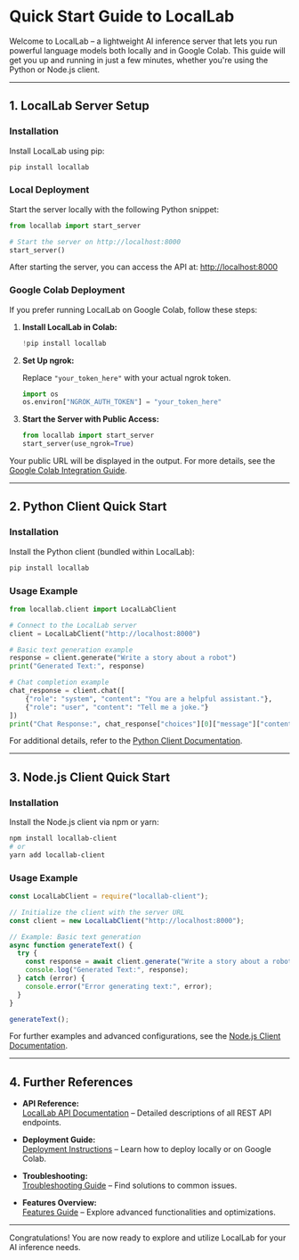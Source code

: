 # Quick Start Guide to LocalLab

Welcome to LocalLab – a lightweight AI inference server that lets you run powerful language models both locally and in Google Colab. This guide will get you up and running in just a few minutes, whether you're using the Python or Node.js client.

---

## 1. LocalLab Server Setup

### Installation

Install LocalLab using pip:

```bash
pip install locallab
```

### Local Deployment

Start the server locally with the following Python snippet:

```python
from locallab import start_server

# Start the server on http://localhost:8000
start_server()
```

After starting the server, you can access the API at:
[http://localhost:8000](http://localhost:8000)

### Google Colab Deployment

If you prefer running LocalLab on Google Colab, follow these steps:

1. **Install LocalLab in Colab:**

   ```python
   !pip install locallab
   ```

2. **Set Up ngrok:**

   Replace `"your_token_here"` with your actual ngrok token.

   ```python
   import os
   os.environ["NGROK_AUTH_TOKEN"] = "your_token_here"
   ```

3. **Start the Server with Public Access:**

   ```python
   from locallab import start_server
   start_server(use_ngrok=True)
   ```

Your public URL will be displayed in the output. For more details, see the [Google Colab Integration Guide](./colab/README.md).

---

## 2. Python Client Quick Start

### Installation

Install the Python client (bundled within LocalLab):

```bash
pip install locallab
```

### Usage Example

```python
from locallab.client import LocalLabClient

# Connect to the LocalLab server
client = LocalLabClient("http://localhost:8000")

# Basic text generation example
response = client.generate("Write a story about a robot")
print("Generated Text:", response)

# Chat completion example
chat_response = client.chat([
    {"role": "system", "content": "You are a helpful assistant."},
    {"role": "user", "content": "Tell me a joke."}
])
print("Chat Response:", chat_response["choices"][0]["message"]["content"])
```

For additional details, refer to the [Python Client Documentation](./python/README.md).

---

## 3. Node.js Client Quick Start

### Installation

Install the Node.js client via npm or yarn:

```bash
npm install locallab-client
# or
yarn add locallab-client
```

### Usage Example

```javascript
const LocalLabClient = require("locallab-client");

// Initialize the client with the server URL
const client = new LocalLabClient("http://localhost:8000");

// Example: Basic text generation
async function generateText() {
  try {
    const response = await client.generate("Write a story about a robot");
    console.log("Generated Text:", response);
  } catch (error) {
    console.error("Error generating text:", error);
  }
}

generateText();
```

For further examples and advanced configurations, see the [Node.js Client Documentation](./nodejs/README.md).

---

## 4. Further References

- **API Reference:**  
  [LocalLab API Documentation](./API.md) – Detailed descriptions of all REST API endpoints.

- **Deployment Guide:**  
  [Deployment Instructions](./DEPLOYMENT.md) – Learn how to deploy locally or on Google Colab.

- **Troubleshooting:**  
  [Troubleshooting Guide](./TROUBLESHOOTING.md) – Find solutions to common issues.

- **Features Overview:**  
  [Features Guide](./features/README.md) – Explore advanced functionalities and optimizations.

---

Congratulations! You are now ready to explore and utilize LocalLab for your AI inference needs.
